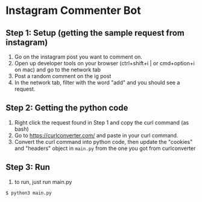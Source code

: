# Instagram Commenter Bot
## Step 1: Setup (getting the sample request from instagram)
1. Go on the instagram post you want to comment on.
2. Open up developer tools on your browser (ctrl+shift+i | or cmd+option+i on mac) and go to the network tab
3. Post a random comment on the ig post
4. In the network tab, filter with the word "add" and you should see a request.

## Step 2: Getting the python code
1. Right click the request found in Step 1 and copy the curl command (as bash)
2. Go to https://curlconverter.com/ and paste in your curl command.
3. Convert the curl command into python code, then update the "cookies" and "headers" object in `main.py` from the one you got from curlconverter

## Step 3: Run
1. to run, just run main.py
```bash
$ python3 main.py
```
